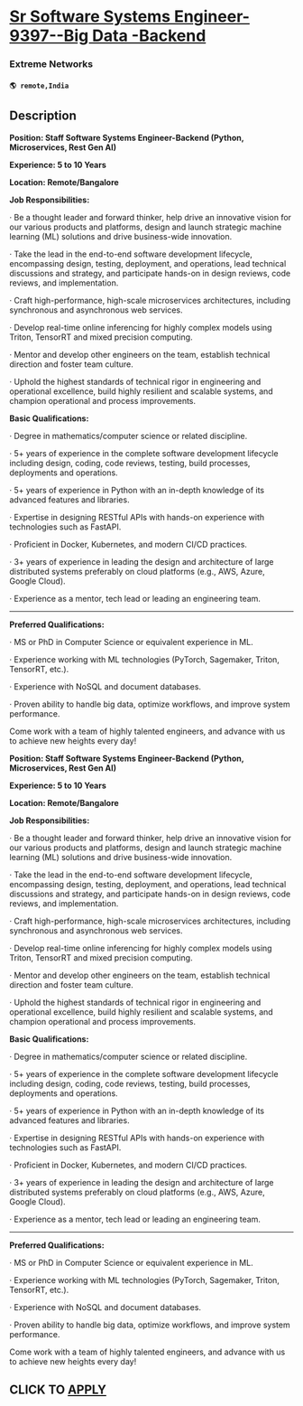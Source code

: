 # [Sr Software Systems Engineer-9397--Big Data -Backend](https://www.remotewlb.com/apply/sr-software-systems-engineer-9397-big-data-backend)  
### Extreme Networks  
#### `🌎 remote,India`  

## Description

 **Position: Staff Software Systems Engineer-Backend (Python, Microservices, Rest Gen AI)**

 **Experience: 5 to 10 Years**

 **Location: Remote/Bangalore**

  

 **Job Responsibilities:**

  

· Be a thought leader and forward thinker, help drive an innovative vision for our various products and platforms, design and launch strategic machine learning (ML) solutions and drive business-wide innovation.

· Take the lead in the end-to-end software development lifecycle, encompassing design, testing, deployment, and operations, lead technical discussions and strategy, and participate hands-on in design reviews, code reviews, and implementation.

· Craft high-performance, high-scale microservices architectures, including synchronous and asynchronous web services.

· Develop real-time online inferencing for highly complex models using Triton, TensorRT and mixed precision computing.

· Mentor and develop other engineers on the team, establish technical direction and foster team culture.

· Uphold the highest standards of technical rigor in engineering and operational excellence, build highly resilient and scalable systems, and champion operational and process improvements.

  

 **Basic Qualifications:**

  

· Degree in mathematics/computer science or related discipline.

· 5+ years of experience in the complete software development lifecycle including design, coding, code reviews, testing, build processes, deployments and operations.

· 5+ years of experience in Python with an in-depth knowledge of its advanced features and libraries.

· Expertise in designing RESTful APIs with hands-on experience with technologies such as FastAPI.

· Proficient in Docker, Kubernetes, and modern CI/CD practices.

· 3+ years of experience in leading the design and architecture of large distributed systems preferably on cloud platforms (e.g., AWS, Azure, Google Cloud).

· Experience as a mentor, tech lead or leading an engineering team.

 ****

**Preferred Qualifications:**

  

· MS or PhD in Computer Science or equivalent experience in ML.

· Experience working with ML technologies (PyTorch, Sagemaker, Triton, TensorRT, etc.).

· Experience with NoSQL and document databases.

· Proven ability to handle big data, optimize workflows, and improve system performance.

Come work with a team of highly talented engineers, and advance with us to achieve new heights every day!

  

**Position: Staff Software Systems Engineer-Backend (Python, Microservices, Rest Gen AI)**

 **Experience: 5 to 10 Years**

 **Location: Remote/Bangalore**

  

 **Job Responsibilities:**

  

· Be a thought leader and forward thinker, help drive an innovative vision for our various products and platforms, design and launch strategic machine learning (ML) solutions and drive business-wide innovation.

· Take the lead in the end-to-end software development lifecycle, encompassing design, testing, deployment, and operations, lead technical discussions and strategy, and participate hands-on in design reviews, code reviews, and implementation.

· Craft high-performance, high-scale microservices architectures, including synchronous and asynchronous web services.

· Develop real-time online inferencing for highly complex models using Triton, TensorRT and mixed precision computing.

· Mentor and develop other engineers on the team, establish technical direction and foster team culture.

· Uphold the highest standards of technical rigor in engineering and operational excellence, build highly resilient and scalable systems, and champion operational and process improvements.

  

 **Basic Qualifications:**

  

· Degree in mathematics/computer science or related discipline.

· 5+ years of experience in the complete software development lifecycle including design, coding, code reviews, testing, build processes, deployments and operations.

· 5+ years of experience in Python with an in-depth knowledge of its advanced features and libraries.

· Expertise in designing RESTful APIs with hands-on experience with technologies such as FastAPI.

· Proficient in Docker, Kubernetes, and modern CI/CD practices.

· 3+ years of experience in leading the design and architecture of large distributed systems preferably on cloud platforms (e.g., AWS, Azure, Google Cloud).

· Experience as a mentor, tech lead or leading an engineering team.

 ****

**Preferred Qualifications:**

  

· MS or PhD in Computer Science or equivalent experience in ML.

· Experience working with ML technologies (PyTorch, Sagemaker, Triton, TensorRT, etc.).

· Experience with NoSQL and document databases.

· Proven ability to handle big data, optimize workflows, and improve system performance.

Come work with a team of highly talented engineers, and advance with us to achieve new heights every day!

  

  
## CLICK TO [APPLY](https://www.remotewlb.com/apply/sr-software-systems-engineer-9397-big-data-backend)

